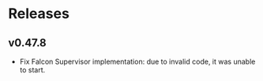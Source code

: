 # Releases

## v0.47.8

  - Fix Falcon Supervisor implementation: due to invalid code, it was unable to start.
